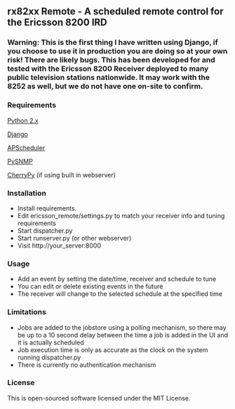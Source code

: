 ## rx82xx Remote - A scheduled remote control for the Ericsson 8200 IRD 

### Warning: This is the first thing I have written using Django, if you choose to use it in production you are doing so at your own risk! There are likely bugs. This has been developed for and tested with the Ericsson 8200 Receiver deployed to many public television stations nationwide. It may work with the 8252 as well, but we do not have one on-site to confirm.

### Requirements
[Python 2.x](http://python.org)

[Django](https://www.djangoproject.com/)

[APScheduler](http://packages.python.org/APScheduler/)

[PySNMP](http://pysnmp.sourceforge.net/)

[CherryPy](http://www.cherrypy.org/) (if using built in webserver)

### Installation
* Install requirements.
* Edit ericsson_remote/settings.py to match your receiver info and tuning requirements
* Start dispatcher.py
* Start runserver.py (or other webserver)
* Visit http://your_server:8000

### Usage
* Add an event by setting the date/time, receiver and schedule to tune
* You can edit or delete existing events in the future
* The receiver will change to the selected schedule at the specified time

### Limitations
* Jobs are added to the jobstore using a polling mechanism, so there may be up to a 10 second delay between the time a job is added in the UI and it is actually scheduled
* Job execution time is only as accurate as the clock on the system running dispatcher.py
* There is currently no authentication mechanism

### License
This is open-sourced software licensed under the MIT License.